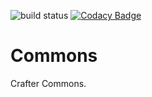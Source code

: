 ![build status](https://travis-ci.org/craftercms/commons.svg?branch=develop)
[![Codacy Badge](https://api.codacy.com/project/badge/Grade/1017b5e390974c1587af80dadd012bd3)](https://www.codacy.com/app/CrafterCMS/commons?utm_source=github.com&amp;utm_medium=referral&amp;utm_content=craftercms/commons&amp;utm_campaign=Badge_Grade)

Commons
=======

Crafter Commons.

